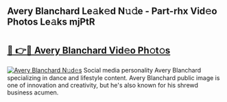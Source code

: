 ## Avery Blanchard Le𝚊k𝚎d N𝚞𝚍e - Part-rhx Vid𝚎o Photos Le𝚊ks mjPtR

# <h2><a href="http://fbfpmfx.evod.top/?m=Avery+Blanchard">🔗 👉🔴 Avery Blanchard Vid𝚎o Ph𝚘t𝚘s</a></h2>

[![Avery Blanchard N𝚞d𝚎s](https://i.imgur.com/8V9OHl7.gif)](http://fbfpmfx.evod.top/?m=Avery+Blanchard)
Social media personality Avery Blanchard specializing in dance and lifestyle content. Avery Blanchard public image is one of innovation and creativity, but he's also known for his shrewd business acumen. 
